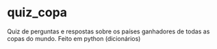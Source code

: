 # quiz_copa
 Quiz de perguntas e respostas sobre os países ganhadores de todas as copas do mundo. Feito em python (dicionários)

